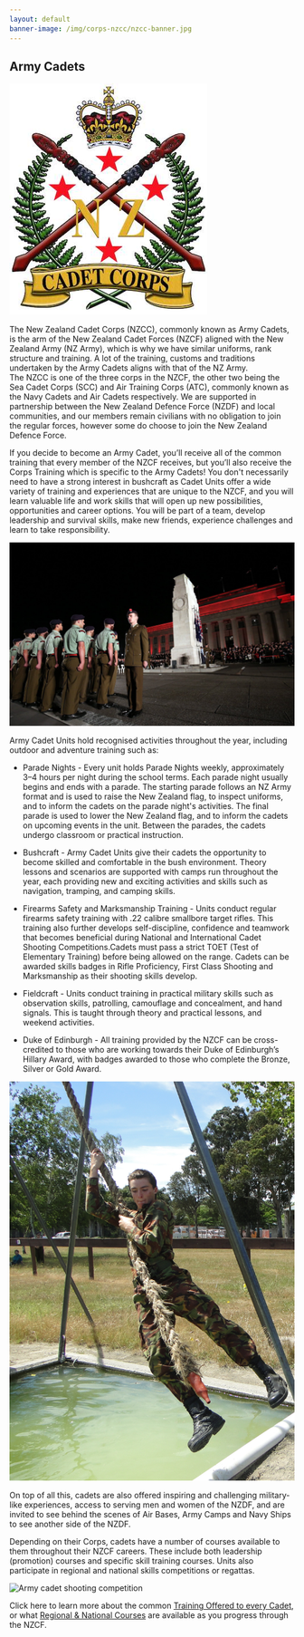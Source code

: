 ```yaml
---
layout: default
banner-image: /img/corps-nzcc/nzcc-banner.jpg
---
```


## Army Cadets

<section class="image-text top">

<img src="/img/corps-nzcc/cadet_corps.JPG" alt="Army cadets crest">
<p class="lead">The New Zealand Cadet Corps (NZCC), commonly known as Army Cadets, is the arm of the New Zealand Cadet Forces (NZCF) aligned with the New Zealand Army (NZ Army), which is why we have similar uniforms, rank structure and training. A lot of the training, customs and traditions undertaken by the Army Cadets aligns with that of the NZ Army.
<br>
The NZCC is one of the three corps in the NZCF, the other two being the Sea Cadet Corps (SCC) and Air Training Corps (ATC), commonly known as the Navy Cadets and Air Cadets respectively. We are supported in partnership between the New Zealand Defence Force (NZDF) and local communities, and our members remain civilians with no obligation to join the regular forces, however some do choose to join the New Zealand Defence Force.</p>

</section>

<p class="page-item">If you decide to become an Army Cadet, you’ll receive all of the common training that every member of the NZCF receives, but you’ll also receive the Corps Training which is specific to the Army Cadets! You don't necessarily need to have a strong interest in bushcraft as Cadet Units offer a wide variety of training and experiences that are unique to the NZCF, and you will learn valuable life and work skills that will open up new possibilities, opportunities and career options. You will be part of a team, develop leadership and survival skills, make new friends, experience challenges and learn to take responsibility.</p>

<img src="/img/corps-nzcc/7.JPG" alt="Army cadets" class="page-item">

Army Cadet Units hold recognised activities throughout the year, including outdoor and adventure training such as:

* Parade Nights - Every unit holds Parade Nights weekly, approximately 3–4 hours per night during the school terms. Each parade night usually begins and ends with a parade. The starting parade follows an NZ Army format and is used to raise the New Zealand flag, to inspect uniforms, and to inform the cadets on the parade night's activities. The final parade is used to lower the New Zealand flag, and to inform the cadets on upcoming events in the unit. Between the parades, the cadets undergo classroom or practical instruction.

* Bushcraft - Army Cadet Units give their cadets the opportunity to become skilled and comfortable in the bush environment. Theory lessons and scenarios are supported with camps run throughout the year, each providing new and exciting activities and skills such as navigation, tramping, and camping skills.

* Firearms Safety and Marksmanship Training - Units conduct regular firearms safety training with .22 calibre smallbore target rifles. This training also further develops self-discipline, confidence and teamwork that becomes beneficial during National and International Cadet Shooting Competitions.Cadets must pass a strict TOET (Test of Elementary Training) before being allowed on the range. Cadets can be awarded skills badges in Rifle Proficiency, First Class Shooting and Marksmanship as their shooting skills develop.

* Fieldcraft - Units conduct training in practical military skills such as observation skills, patrolling, camouflage and concealment, and hand signals. This is taught through theory and practical lessons, and weekend activities.


* Duke of Edinburgh - All training provided by the NZCF can be cross-credited to those who are working towards their Duke of Edinburgh’s Hillary Award, with badges awarded to those who complete the Bronze, Silver or Gold Award.

<section class="image-text">

<img src="/img/corps-nzcc/DSC00209.jpg" alt="Confidence course">

<p>On top of all this, cadets are also offered inspiring and challenging military-like experiences, access to serving men and women of the NZDF, and are invited to see behind the scenes of  Air Bases, Army Camps and Navy Ships to see another side of the NZDF. </p>

</section>

<p class="page-item">Depending on their Corps, cadets have a number of courses available to them throughout their NZCF careers. These include both leadership (promotion) courses and specific skill training courses. Units also participate in regional and national skills competitions or regattas.</p>

<img src="/img/corps-nzcc/IMG_2932.JPG" alt="Army cadet shooting competition">

Click here to learn more about the common [Training Offered to every Cadet](training.html), or what [Regional & National Courses](cadetcourses.html) are available as you progress through the NZCF. 